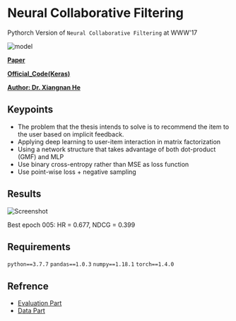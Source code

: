# Neural Collaborative Filtering

Pythorch Version of `Neural Collaborative Filtering` at WWW'17 

![model](https://dnddnjs.github.io/assets/img/Untitled-a3e99bbb-bc1c-4f0a-92e9-b15746d9e4d8.png)

**[Paper](https://dl.acm.org/doi/10.1145/3038912.3052569)**

**[Official_Code(Keras)](https://github.com/hexiangnan/neural_collaborative_filtering)**

**[Author: Dr. Xiangnan He](http://www.comp.nus.edu.sg/~xiangnan/)**


## Keypoints
* The problem that the thesis intends to solve is to recommend the item to the user based on implicit feedback.
* Applying deep learning to user-item interaction in matrix factorization
* Using a network structure that takes advantage of both dot-product (GMF) and MLP
* Use binary cross-entropy rather than MSE as loss function
* Use point-wise loss + negative sampling

## Results
![Screenshot](https://user-images.githubusercontent.com/47301926/87726445-f934e980-c7f9-11ea-9daa-07d48bc0d7ec.png)

Best epoch 005: HR = 0.677, NDCG = 0.399

## Requirements
`python==3.7.7`
`pandas==1.0.3`
`numpy==1.18.1`
`torch==1.4.0`

## Refrence
* [Evaluation Part](https://github.com/guoyang9/NCF)
* [Data Part](https://github.com/microsoft/recommenders/blob/master/reco_utils/recommender/ncf/dataset.py)
